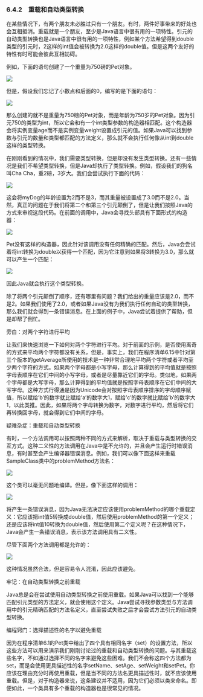    

### 6.4.2　重载和自动类型转换

在某些情况下，有两个朋友未必胜过只有一个朋友。有时，两件好事带来的好处也会互相抵消。重载就是一个朋友，至少是Java语言中很有用的一项特性。引元的自动类型转换也是Java语言中很有用的一项特性，例如某个方法希望得到double类型的引元时，2这样的int值会被转换为2.0这样的double值。但是这两个友好的特性有时可能会彼此互相妨碍。

例如，下面的语句创建了一个重量为750磅的Pet对象。

![](../Images/image10432.gif)

但是，假设我们忘记了小数点和后面的0，编写的是下面的语句：

![](../Images/image10433.gif)

那么创建的就不是重量为750磅的Pet对象，而是年龄为750岁的Pet对象。因为引元750的类型为int，所以它会和有一个int类型参数的构造器相匹配。这个构造器会将实例变量age而不是实例变量weight设置成引元的值。如果Java可以找到参数与引元的数量和类型都匹配的方法定义，那么就不会执行任何像从int到double这样的类型转换。

在刚刚看到的情况中，我们需要类型转换，但是却没有发生类型转换。还有一些情况是我们不希望类型转换，但是Java却执行了类型转换。例如，假设我们的狗名叫Cha Cha，重2磅，3岁大。我们会尝试执行下面的代码：

![](../Images/image10434.gif)

这会将myDog的年龄设置为2而不是3，而其重量被设置成了3.0而不是2.0。当然，真正的问题在于我们将第二个和第三个引元颠倒了，但是让我们按照Java的方式来审视这段代码。在前面的调用中，Java会寻找头部具有下面形式的构造器：

![](0-Assets/Epubook/程序员编程语言经典合集（计算机科学丛书5册套装），javapython编程语言含经典教材龙书《编译原理》%20(Bruce%20Eckel%20%20Alfred%20V.%20Aho%20%20Monica%20S.%20Lam%20etc.)%20(Z-Library)/images/image10435.jpeg)

Pet没有这样的构造器，因此针对该调用没有任何精确的匹配。然后，Java会尝试着将int转换为double以获得一个匹配，因为它注意到如果将3转换为3.0，那么就可以产生一个匹配：

![](0-Assets/Epubook/程序员编程语言经典合集（计算机科学丛书5册套装），javapython编程语言含经典教材龙书《编译原理》%20(Bruce%20Eckel%20%20Alfred%20V.%20Aho%20%20Monica%20S.%20Lam%20etc.)%20(Z-Library)/images/image10436.jpeg)

因此Java就会执行这个类型转换。

除了将两个引元颠倒了顺序，还有哪里有问题？我们给出的重量应该是2.0，而不是2。如果我们使用了2.0，或者如果Java没有为我们执行任何自动的类型转换，那么我们就会得到一条错误消息。在上面的例子中，Java尝试着提供了帮助，但是却帮了倒忙。

旁白：对两个字符进行平均  

让我们来快速浏览一下如何对两个字符进行平均。对于前面的示例，是否使用离奇的方式来平均两个字符都没有关系，但是，事实上，我们在程序清单6.15中针对第三个版本的getAverage所使用的技术是一种非常合理地平均两个字符或者平均至少两个字符的方式。如果两个字母都是小写字母，那么计算得到的平均值就是按照字母表顺序在它们中间的小写字母，或者是尽量靠近它们的字母。类似地，如果两个字母都是大写字母，那么计算得到的平均值就是按照字母表顺序在它们中间的大写字母。这种方式行得通是因为Unicode会对按照字母表顺序排序的字母顺序赋值，所以赋给’b’的数字就比赋给’a’的数字大1，赋给’c’的数字就比赋给’b’的数字大1，以此类推。因此，如果将两个字母转换为数字，对数字进行平均，然后将它们再转换回字母，就会得到它们中间的字母。  

疑难杂症：重载和自动类型转换

有时，一个方法调用可以按照两种不同的方式来解析，取决于重载与类型转换的交互方式。这种二义性的方法调用在Java中是不允许的，并且会产生运行时错误消息，有时甚至会产生编译器错误消息。例如，我们可以像下面这样来重载SampleClass类中的problemMethod方法名：

![](0-Assets/Epubook/程序员编程语言经典合集（计算机科学丛书5册套装），javapython编程语言含经典教材龙书《编译原理》%20(Bruce%20Eckel%20%20Alfred%20V.%20Aho%20%20Monica%20S.%20Lam%20etc.)%20(Z-Library)/images/image10437.jpeg)

这个类可以毫无问题地编译。但是，像下面这样的调用：

![](../Images/image10438.gif)

将产生一条错误消息，因为Java无法决定应该使用problemMethod的哪个重载定义：它应该把int值5转换成double值，然后使用problemMethod的第一个定义；还是应该将int值10转换为double值，然后使用第二个定义呢？在这种情况下，Java会产生一条错误消息，表示该方法调用具有二义性。

尽管下面两个方法调用都是允许的：

![](../Images/image10439.gif)

这种情况虽然合法，但是容易令人混淆，因此应该避免。

牢记：在自动类型转换之前重载

Java总是会在尝试使用自动类型转换之前使用重载。如果Java可以找到一个能够匹配引元类型的方法定义，就会使用这个定义。Java尝试寻找参数类型与方法调用中的引元精确匹配的方法名定义，直至尝试失败之后才会尝试方法引元的自动类型转换。

编程窍门：选择描述性的名字以避免重载

因为在程序清单6.1的Pet类中给出了四个具有相同名字（set）的设置方法，所以这些方法可以用来演示我们刚刚讨论过的重载和自动类型转换的问题。与其重载这些名字，不如通过选择不同的名字来避免这些困难。我们不会称这四个方法都为set，而是会使用更具描述性的名字setName、setAge、setWeight和setPet。你应该在理由充分时再使用重载，但是当不同的方法名更具描述性时，就不应该使用重载。但是，对于构造器来说，这条建议并不适用，因为它们必须以类来命名。即便如此，一个类具有多个重载的构造器也是很常见的情况。